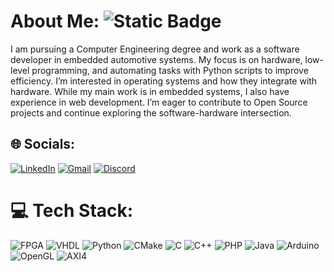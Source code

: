 # About Me: ![Static Badge](https://img.shields.io/badge/marcu-petric-green)
I am pursuing a Computer Engineering degree and work as a software developer in embedded automotive systems. My focus is on hardware, low-level programming, and automating tasks with Python scripts to improve efficiency. I’m interested in operating systems and how they integrate with hardware. While my main work is in embedded systems, I also have experience in web development. I’m eager to contribute to Open Source projects and continue exploring the software-hardware intersection.

## 🌐 Socials:
[![LinkedIn](https://img.shields.io/badge/LinkedIn-%230077B5.svg?logo=linkedin&logoColor=white)](https://linkedin.com/in/https://www.linkedin.com/in/marcu-petric-10386a191/) 
[![Gmail](https://img.shields.io/badge/Gmail-%23EA4335.svg?logo=gmail&logoColor=white)](mailto:marcupetric10@gmail.com)
[![Discord](https://img.shields.io/badge/Discord-%2380B1F3.svg?logo=discord&logoColor=white)](https://discord.com/users/marcu_petric)
# 💻 Tech Stack:
![FPGA](https://img.shields.io/badge/FPGA-%230094CC.svg?style=for-the-badge&logo=AMD&logoColor=white&labelColor=003B6F)
![VHDL](https://img.shields.io/badge/VHDL-%2300A3E0.svg?style=for-the-badge&logo=verilog&logoColor=white&labelColor=003B6F)
![Python](https://img.shields.io/badge/python-3670A0?style=for-the-badge&logo=python&logoColor=ffdd54&labelColor=306998)
![CMake](https://img.shields.io/badge/CMake-%23008FBA.svg?style=for-the-badge&logo=cmake&logoColor=white&labelColor=003B6F)
![C](https://img.shields.io/badge/c-%2300599C.svg?style=for-the-badge&logo=c&logoColor=white&labelColor=003B6F)
![C++](https://img.shields.io/badge/c++-%2300599C.svg?style=for-the-badge&logo=c%2B%2B&logoColor=white&labelColor=003B6F)
![PHP](https://img.shields.io/badge/php-%23777BB4.svg?style=for-the-badge&logo=php&logoColor=white&labelColor=003B6F)
![Java](https://img.shields.io/badge/java-%23ED8B00.svg?style=for-the-badge&logo=openjdk&logoColor=white&labelColor=003B6F)
![Arduino](https://img.shields.io/badge/-Arduino-00979D?style=for-the-badge&logo=Arduino&logoColor=white&labelColor=003B6F)
![OpenGL](https://img.shields.io/badge/OpenGL-white?logo=OpenGL&style=for-the-badge&labelColor=003B6F)
![AXI4](https://img.shields.io/badge/AXI4-%23FF5733.svg?style=for-the-badge&logo=verilog&logoColor=white&labelColor=003B6F)


